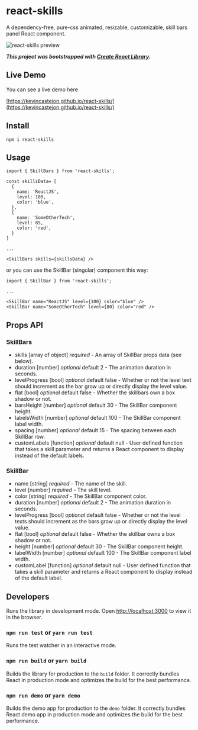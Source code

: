 # react-skills

A dependency-free, pure-css animated, resizable, customizable, skill bars panel React component.

![react-skills preview](https://repository-images.githubusercontent.com/260488185/fa955200-8c9f-11ea-91d8-d8307c6c288c)

***This project was bootstrapped with [Create React Library](https://github.com/dimimikadze/create-react-library).***

## Live Demo
You can see a live demo here

[https://kevincastejon.github.io/react-skills/](https://kevincastejon.github.io/react-skills/)

## Install
```
npm i react-skills
```

## Usage
```
import { SkillBars } from 'react-skills';

const skillsData= [
  {
    name: 'ReactJS',
    level: 100,
    color: 'blue',
  },
  {
    name: 'SomeOtherTech',
    level: 85,
    color: 'red',
  }
]

...

<SkillBars skills={skillsData} />
```

or you can use the SkillBar (singular) component this way:
```
import { SkillBar } from 'react-skills';

...

<SkillBar name="ReactJS" level={100} color="blue" />
<SkillBar name="SomeOtherTech" level={80} color="red" />
```

## Props API

### SkillBars

- skills [array of object] *required* - An array of SkillBar props data (see below).
- duration [number] *optional* default 2 - The animation duration in seconds.
- levelProgress [bool] *optional* default false - Whether or not the level text should increment as the bar grow up or directly display the level value.
- flat [bool] *optional* default false - Whether the skillbars own a box shadow or not.
- barsHeight [number] *optional* default 30 - The SkillBar component height.
- labelsWidth [number] *optional* default 100 - The SkillBar component label width.
- spacing [number] *optional* default 15 - The spacing between each SkillBar row.
- customLabels [function] *optional* default null - User defined function that takes a skill parameter and returns a React component to display instead of the default labels.

### SkillBar

- name [string] *required* - The name of the skill.
- level [number] *required* - The skill level.
- color [string] *required* - The SkillBar component color.
- duration [number] *optional* default 2 - The animation duration in seconds.
- levelProgress [bool] *optional* default false - Whether or not the level texts should increment as the bars grow up or directly display the level value.
- flat [bool] *optional* default false - Whether the skillbar owns a box shadow or not.
- height [number] *optional* default 30 - The SkillBar component height.
- labelWidth [number] *optional* default 100 - The SkillBar component label width.
- customLabel [function] *optional* default null - User defined function that takes a skill parameter and returns a React component to display instead of the default label.

## Developers

Runs the library in development mode. Open [http://localhost:3000](http://localhost:3000) to view it in the browser.

### `npm run test` or `yarn run test`

Runs the test watcher in an interactive mode.

### `npm run build` or `yarn build`

Builds the library for production to the `build` folder.
It correctly bundles React in production mode and optimizes the build for the best performance.

### `npm run demo` or `yarn demo`

Builds the demo app for production to the `demo` folder.
It correctly bundles React demo app in production mode and optimizes the build for the best performance.
